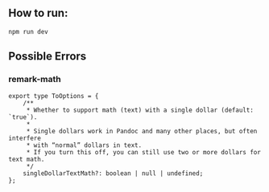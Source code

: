 ##  How to run:
`npm run dev`


## Possible Errors
### remark-math

```
export type ToOptions = {
    /**
     * Whether to support math (text) with a single dollar (default: `true`).
     *
     * Single dollars work in Pandoc and many other places, but often interfere
     * with “normal” dollars in text.
     * If you turn this off, you can still use two or more dollars for text math.
     */
    singleDollarTextMath?: boolean | null | undefined;
};
```
